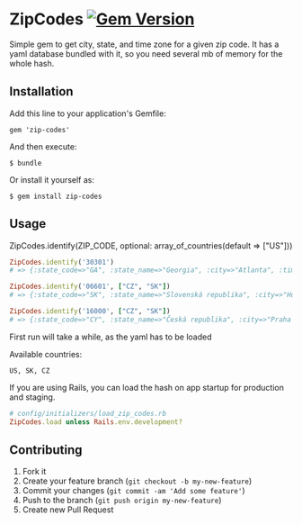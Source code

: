 # ZipCodes [![Gem Version](https://badge.fury.io/rb/zip-codes.png)](http://badge.fury.io/rb/zip-codes)

Simple gem to get city, state, and time zone for a given zip code. It has a yaml database bundled with it, so you need several mb of memory for the whole hash.

## Installation

Add this line to your application's Gemfile:

    gem 'zip-codes'

And then execute:

    $ bundle

Or install it yourself as:

    $ gem install zip-codes

## Usage
ZipCodes.identify(ZIP_CODE, optional: array_of_countries(default => ["US"]))
```ruby
ZipCodes.identify('30301')
# => {:state_code=>"GA", :state_name=>"Georgia", :city=>"Atlanta", :time_zone=>"America/New_York"}

ZipCodes.identify('06601', ["CZ", "SK"])
# => {:state_code=>"SK", :state_name=>"Slovenská republika", :city=>"Humenné 1"}

ZipCodes.identify('16000', ["CZ", "SK"])
# => {:state_code=>"CY", :state_name=>"Česká republika", :city=>"Praha 6"}

```
First run will take a while, as the yaml has to be loaded

Available countries:
```
US, SK, CZ
```

If you are using Rails, you can load the hash on app startup for production and staging.
```ruby
# config/initializers/load_zip_codes.rb
ZipCodes.load unless Rails.env.development?
```

## Contributing

1. Fork it
2. Create your feature branch (`git checkout -b my-new-feature`)
3. Commit your changes (`git commit -am 'Add some feature'`)
4. Push to the branch (`git push origin my-new-feature`)
5. Create new Pull Request

